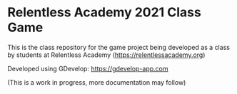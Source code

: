 # Relentless Academy 2021 Class Game
This is the class repository for the game project being developed as a class by students at Relentless Academy (https://relentlessacademy.org)

Developed using GDevelop: https://gdevelop-app.com

(This is a work in progress, more documentation may follow)

